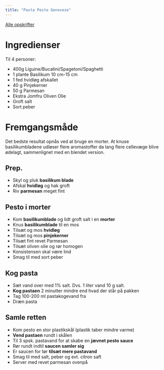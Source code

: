 ```yaml
---
title: "Pasta Pesto Genovese"
---
```



[Alle opskrifter](https://duffau.github.io/recipes)


# Ingredienser

Til 4 personer:

- 400g Liguine/Bucatini/Spagetoni/Spaghetti
- 1 plante Basilikum 10 cm-15 cm
- 1 fed hvidløg afskallet
- 40 g Pinjekerner
- 50 g Parmesan
- Ekstra Jomfru Oliven Olie
- Groft salt
- Sort peber

# Fremgangsmåde

Det bedste resultat opnås ved at bruge en morter. At knuse basilikumbladene udløser flere aromastoffer da lang flere cellevæge blive ødelagt, sammenlignet med en blendet version. 


## Prep.
- Skyl og pluk **basilikum blade**
- Afskal **hvidløg** og hak groft
- Riv **parmesan** meget fint

## Pesto i morter
- Kom **basilikumblade** og lidt groft salt i en **morter**
- Knus **basilikumblade** til en mos
- Tilsæt og mos **hvidløg**
- Tilsæt og mos **pinjekerner**
- Tilsæt fint revet Parmesan
- Tilsæt oliven olie og rør homogen
- Konsistensen skal være lind 
- Smag til med sort peber

## Kog pasta
- Sæt vand over med 1% salt. Dvs. 1 liter vand 10 g salt.
- **Kog pastaen** 2 minutter mindre end hvad der står på pakken
- Tag 100-200 ml pastakogevand fra
- Dræn pasta

## Samle retten
- Kom pesto en stor plastikskål (plastik taber mindre varme)
- **Vend pastaen** rundt i skålen
- Til 3 spsk. pastavand for at skabe en **jævnet pesto sauce**
- Rør rundt indtil **saucen samler sig**
- Er saucen for tør **tilsæt mere pastavand**
- Smag til med salt, peber og evt. citron saft
- Server med revet parmesan ovenpå